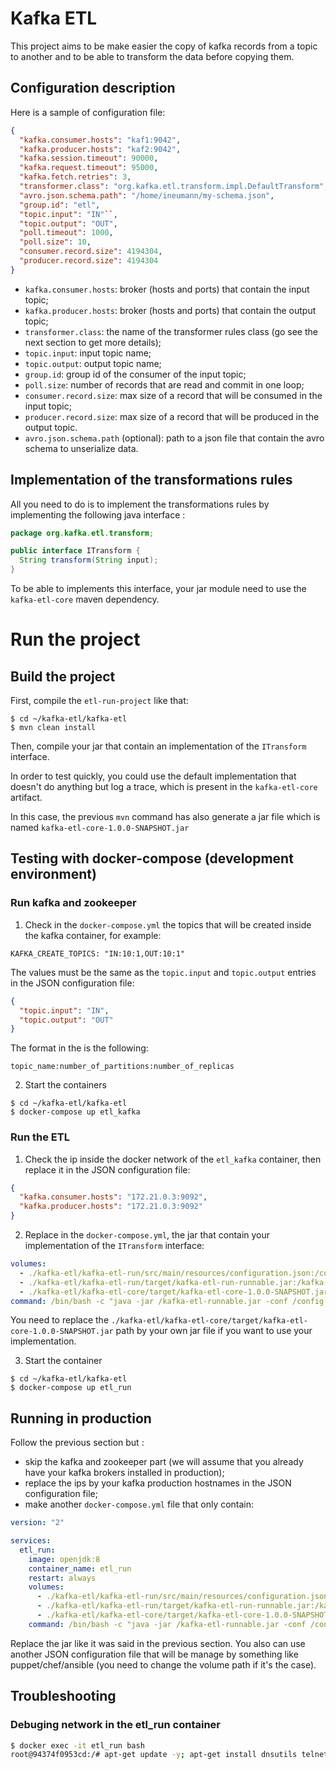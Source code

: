 # Kafka ETL

This project aims to be make easier the copy of kafka records from a topic to another and to be able to transform the data before copying them.

## Configuration description

Here is a sample of configuration file:

```json
{
  "kafka.consumer.hosts": "kaf1:9042",
  "kafka.producer.hosts": "kaf2:9042",
  "kafka.session.timeout": 90000,
  "kafka.request.timeout": 95000,
  "kafka.fetch.retries": 3,
  "transformer.class": "org.kafka.etl.transform.impl.DefaultTransform",
  "avro.json.schema.path": "/home/ineumann/my-schema.json",
  "group.id": "etl",
  "topic.input": "IN"``,
  "topic.output": "OUT",
  "poll.timeout": 1000,
  "poll.size": 10,
  "consumer.record.size": 4194304,
  "producer.record.size": 4194304
}
```

* `kafka.consumer.hosts`: broker (hosts and ports) that contain the input topic;
* `kafka.producer.hosts`: broker (hosts and ports) that contain the output topic;
* `transformer.class`: the name of the transformer rules class (go see the next section to get more details);
* `topic.input`: input topic name;
* `topic.output`: output topic name;
* `group.id`: group id of the consumer of the input topic;
* `poll.size`: number of records that are read and commit in one loop;
* `consumer.record.size`: max size of a record that will be consumed in the input topic;
* `producer.record.size`: max size of a record that will be produced in the output topic.
* `avro.json.schema.path` (optional): path to a json file that contain the avro schema to unserialize data.

## Implementation of the transformations rules

All you need to do is to implement the transformations rules by implementing the following java interface :

```java
package org.kafka.etl.transform;

public interface ITransform {
  String transform(String input);
}
```

To be able to implements this interface, your jar module need to use the `kafka-etl-core` maven dependency.

# Run the project

## Build the project

First, compile the `etl-run-project` like that:

```shell
$ cd ~/kafka-etl/kafka-etl
$ mvn clean install
```

Then, compile your jar that contain an implementation of the `ITransform` interface. 

In order to test quickly, you could use the default implementation that doesn't do anything but log a trace, which is present in the `kafka-etl-core` artifact.

In this case, the previous `mvn` command has also generate a jar file which is named `kafka-etl-core-1.0.0-SNAPSHOT.jar`

## Testing with docker-compose (development environment)

### Run kafka and zookeeper

1. Check in the `docker-compose.yml` the topics that will be created inside the kafka container, for example:

```
KAFKA_CREATE_TOPICS: "IN:10:1,OUT:10:1"
```

The values must be the same as the `topic.input` and `topic.output` entries in the JSON configuration file:

```json
{
  "topic.input": "IN",
  "topic.output": "OUT"
}
```

The format in the is the following:

```
topic_name:number_of_partitions:number_of_replicas
```

2. Start the containers

```shell
$ cd ~/kafka-etl/kafka-etl
$ docker-compose up etl_kafka
```

### Run the ETL

1. Check the ip inside the docker network of the `etl_kafka` container, then replace it in the JSON configuration file:

```json
{
  "kafka.consumer.hosts": "172.21.0.3:9092",
  "kafka.producer.hosts": "172.21.0.3:9092"
}
```

2. Replace in the `docker-compose.yml`, the jar that contain your implementation of the `ITransform` interface:

```yaml
volumes:
  - ./kafka-etl/kafka-etl-run/src/main/resources/configuration.json:/config.json:z
  - ./kafka-etl/kafka-etl-run/target/kafka-etl-run-runnable.jar:/kafka-etl-runnable.jar:z
  - ./kafka-etl/kafka-etl-core/target/kafka-etl-core-1.0.0-SNAPSHOT.jar:/transformer.jar:z
command: /bin/bash -c "java -jar /kafka-etl-runnable.jar -conf /config.json -classpath /transformer.jar:* && while true; do echo \"debug with 'docker exec -it etl_run bash'\"; sleep 20; done"
```

You need to replace the `./kafka-etl/kafka-etl-core/target/kafka-etl-core-1.0.0-SNAPSHOT.jar` path by your own jar file if you want to use your implementation.

3. Start the container

```shell
$ cd ~/kafka-etl/kafka-etl
$ docker-compose up etl_run
```

## Running in production

Follow the previous section but :
- skip the kafka and zookeeper part (we will assume that you already have your kafka brokers installed in production);
- replace the ips by your kafka production hostnames in the JSON configuration file;
- make another `docker-compose.yml` file that only contain:

```yaml
version: "2"

services:
  etl_run:
    image: openjdk:8
    container_name: etl_run
    restart: always
    volumes:
      - ./kafka-etl/kafka-etl-run/src/main/resources/configuration.json:/config.json:z
      - ./kafka-etl/kafka-etl-run/target/kafka-etl-run-runnable.jar:/kafka-etl-runnable.jar:z
      - ./kafka-etl/kafka-etl-core/target/kafka-etl-core-1.0.0-SNAPSHOT.jar:/transformer.jar:z
    command: /bin/bash -c "java -jar /kafka-etl-runnable.jar -conf /config.json -classpath /transformer.jar:* && while true; do echo \"debug with 'docker exec -it etl_run bash'\"; sleep 20; done"
```

Replace the jar like it was said in the previous section.
You also can use another JSON configuration file that will be manage by something like puppet/chef/ansible (you need to change the volume path if it's the case).

## Troubleshooting

### Debuging network in the etl_run container

```bash
$ docker exec -it etl_run bash
root@94374f0953cd:/# apt-get update -y; apt-get install dnsutils telnet net-tools vim nmap -y
```
